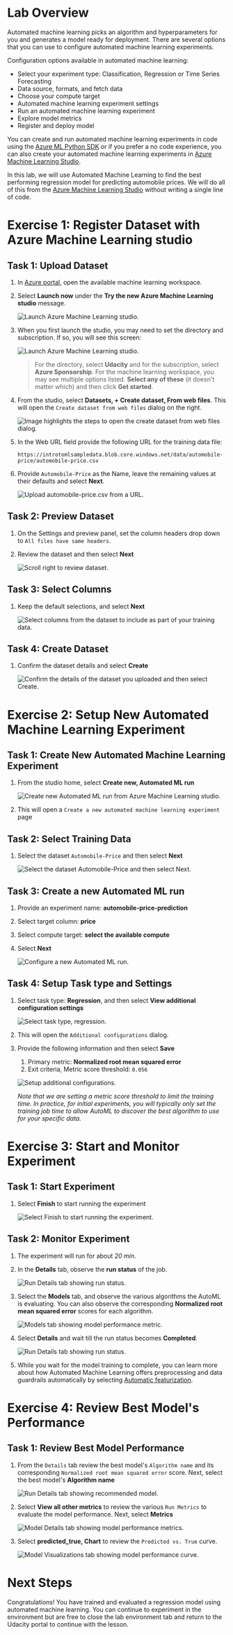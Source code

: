 # Lab Overview

Automated machine learning picks an algorithm and hyperparameters for you and generates a model ready for deployment. There are several options that you can use to configure automated machine learning experiments.

Configuration options available in automated machine learning:

- Select your experiment type: Classification, Regression or Time Series Forecasting
- Data source, formats, and fetch data
- Choose your compute target
- Automated machine learning experiment settings
- Run an automated machine learning experiment
- Explore model metrics
- Register and deploy model

You can create and run automated machine learning experiments in code using the [Azure ML Python SDK](https://docs.microsoft.com/en-us/azure/machine-learning/service/how-to-configure-auto-train) or if you prefer a no code experience, you can also create your automated machine learning experiments in [Azure Machine Learning Studio](https://ml.azure.com/).

In this lab, we will use Automated Machine Learning to find the best performing regression model for predicting automobile prices. We will do all of this from the [Azure Machine Learning Studio](https://ml.azure.com/) without writing a single line of code.

# Exercise 1: Register Dataset with Azure Machine Learning studio

## Task 1: Upload Dataset

1. In [Azure portal](https://portal.azure.com/), open the available machine learning workspace.

2. Select **Launch now** under the **Try the new Azure Machine Learning studio** message.

    ![Launch Azure Machine Learning studio.](images/01a.png 'Launch AML')

3. When you first launch the studio, you may need to set the directory and subscription. If so, you will see this screen:

    ![Launch Azure Machine Learning studio.](images/00.png 'Launch AML')

    > For the directory, select **Udacity** and for the subscription, select **Azure Sponsorship**. For the machine learning workspace, you may see multiple options listed. **Select any of these** (it doesn't matter which) and then click **Get started**.

4. From the studio, select **Datasets, + Create dataset, From web files**. This will open the `Create dataset from web files` dialog on the right.

   ![Image highlights the steps to open the create dataset from web files dialog.](images/04.png 'Create dataset from web files')

5. In the Web URL field provide the following URL for the training data file:

    ```
    https://introtomlsampledata.blob.core.windows.net/data/automobile-price/automobile-price.csv
    ```

6. Provide `Automobile-Price` as the Name, leave the remaining values at their defaults and select **Next**.

    ![Upload automobile-price.csv from a URL.](images/05.png 'Upload dataset')

## Task 2: Preview Dataset

1. On the Settings and preview panel, set the column headers drop down to `All files have same headers`.

2. Review the dataset and then select **Next**

    ![Scroll right to review dataset.](images/06.png 'Review dataset')

## Task 3: Select Columns

1. Keep the default selections, and select **Next**

    ![Select columns from the dataset to include as part of your training data.](images/07.png 'Select columns')

## Task 4: Create Dataset

1. Confirm the dataset details and select **Create**

    ![Confirm the details of the dataset you uploaded and then select Create.](images/08.png 'Confirm and create the dataset')

# Exercise 2: Setup New Automated Machine Learning Experiment

## Task 1: Create New Automated Machine Learning Experiment

1. From the studio home, select **Create new, Automated ML run**

    ![Create new Automated ML run from Azure Machine Learning studio.](images/02.png 'New Automated ML run')

2. This will open a `Create a new automated machine learning experiment` page

## Task 2: Select Training Data

1. Select the dataset `Automobile-Price` and then select **Next**

    ![Select the dataset Automobile-Price and then select Next.](images/09.png 'Select dataset')

## Task 3: Create a new Automated ML run

1. Provide an experiment name: **automobile-price-prediction**

2. Select target column: **price**

3. Select compute target: **select the available compute**

4. Select **Next**

    ![Configure a new Automated ML run.](images/10.png 'Configure Run')

## Task 4: Setup Task type and Settings

1. Select task type: **Regression**, and then select **View additional configuration settings**

    ![Select task type, regression.](images/11.png 'Select task type')

2. This will open the `Additional configurations` dialog.

3. Provide the following information and then select **Save**

   1. Primary metric: **Normalized root mean squared error**
   2. Exit criteria, Metric score threshold: `0.056`

   ![Setup additional configurations.](images/12.png 'Additional configurations')

   *Note that we are setting a metric score threshold to limit the training time. In practice, for initial experiments, you will typically only set the training job time to allow AutoML to discover the best algorithm to use for your specific data.*

# Exercise 3: Start and Monitor Experiment

## Task 1: Start Experiment

1. Select **Finish** to start running the experiment

    ![Select Finish to start running the experiment.](images/13.png 'Start Experiment')

## Task 2: Monitor Experiment

1. The experiment will run for about *20 min*.

2. In the **Details** tab, observe the **run status** of the job.

    ![Run Details tab showing run status.](images/14.png 'Run Details')

3. Select the **Models** tab, and observe the various algorithms the AutoML is evaluating. You can also observe the corresponding **Normalized root mean squared error** scores for each algorithm.

    ![Models tab showing model performance metric.](images/15.png 'Models')

4. Select **Details** and wait till the run status becomes **Completed**.

    ![Run Details tab showing run status.](images/16.png 'Run Details')

5. While you wait for the model training to complete, you can learn more about how Automated Machine Learning offers preprocessing and data guardrails automatically by selecting [Automatic featurization](https://docs.microsoft.com/en-us/azure/machine-learning/how-to-configure-auto-features#automatic-featurization).

# Exercise 4: Review Best Model's Performance

## Task 1: Review Best Model Performance

1. From the `Details` tab review the best model's `Algorithm name` and its corresponding `Normalized root mean squared error` score. Next, select the best model's **Algorithm name**

    ![Run Details tab showing recommended model.](images/17.png 'Recommended Model')

2. Select **View all other metrics** to review the various `Run Metrics` to evaluate the model performance. Next, select **Metrics**

    ![Model Details tab showing model performance metrics.](images/18.png 'Model details')

3. Select **predicted_true, Chart** to review the `Predicted vs. True` curve.

    ![Model Visualizations tab showing model performance curve.](images/19.png 'Model Performance')

# Next Steps

Congratulations! You have trained and evaluated a regression model using automated machine learning. You can continue to experiment in the environment but are free to close the lab environment tab and return to the Udacity portal to continue with the lesson.

